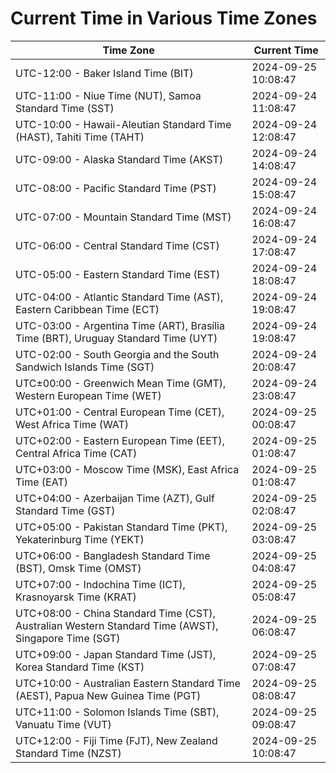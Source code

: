 # Current Time in Various Time Zones

| Time Zone | Current Time |
|-----------|--------------|
| UTC-12:00 - Baker Island Time (BIT) | 2024-09-25 10:08:47 |
| UTC-11:00 - Niue Time (NUT), Samoa Standard Time (SST) | 2024-09-24 11:08:47 |
| UTC-10:00 - Hawaii-Aleutian Standard Time (HAST), Tahiti Time (TAHT) | 2024-09-24 12:08:47 |
| UTC-09:00 - Alaska Standard Time (AKST) | 2024-09-24 14:08:47 |
| UTC-08:00 - Pacific Standard Time (PST) | 2024-09-24 15:08:47 |
| UTC-07:00 - Mountain Standard Time (MST) | 2024-09-24 16:08:47 |
| UTC-06:00 - Central Standard Time (CST) | 2024-09-24 17:08:47 |
| UTC-05:00 - Eastern Standard Time (EST) | 2024-09-24 18:08:47 |
| UTC-04:00 - Atlantic Standard Time (AST), Eastern Caribbean Time (ECT) | 2024-09-24 19:08:47 |
| UTC-03:00 - Argentina Time (ART), Brasília Time (BRT), Uruguay Standard Time (UYT) | 2024-09-24 19:08:47 |
| UTC-02:00 - South Georgia and the South Sandwich Islands Time (SGT) | 2024-09-24 20:08:47 |
| UTC±00:00 - Greenwich Mean Time (GMT), Western European Time (WET) | 2024-09-24 23:08:47 |
| UTC+01:00 - Central European Time (CET), West Africa Time (WAT) | 2024-09-25 00:08:47 |
| UTC+02:00 - Eastern European Time (EET), Central Africa Time (CAT) | 2024-09-25 01:08:47 |
| UTC+03:00 - Moscow Time (MSK), East Africa Time (EAT) | 2024-09-25 01:08:47 |
| UTC+04:00 - Azerbaijan Time (AZT), Gulf Standard Time (GST) | 2024-09-25 02:08:47 |
| UTC+05:00 - Pakistan Standard Time (PKT), Yekaterinburg Time (YEKT) | 2024-09-25 03:08:47 |
| UTC+06:00 - Bangladesh Standard Time (BST), Omsk Time (OMST) | 2024-09-25 04:08:47 |
| UTC+07:00 - Indochina Time (ICT), Krasnoyarsk Time (KRAT) | 2024-09-25 05:08:47 |
| UTC+08:00 - China Standard Time (CST), Australian Western Standard Time (AWST), Singapore Time (SGT) | 2024-09-25 06:08:47 |
| UTC+09:00 - Japan Standard Time (JST), Korea Standard Time (KST) | 2024-09-25 07:08:47 |
| UTC+10:00 - Australian Eastern Standard Time (AEST), Papua New Guinea Time (PGT) | 2024-09-25 08:08:47 |
| UTC+11:00 - Solomon Islands Time (SBT), Vanuatu Time (VUT) | 2024-09-25 09:08:47 |
| UTC+12:00 - Fiji Time (FJT), New Zealand Standard Time (NZST) | 2024-09-25 10:08:47 |
